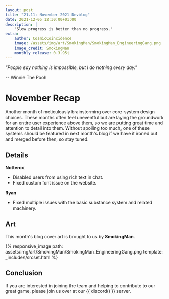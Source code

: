```yaml
---
layout: post
title: "21.11: November 2021 Devblog"
date: 2021-12-05 12:30:00+01:00
description: |
    "Slow progress is better than no progress."
extra:
    author: CosmicCoincidence
    image: /assets/img/art/SmokingMan/SmokingMan_EngineeringGang.png
    image_credit: SmokingMan
    monthly_release: 0.3.95j
---
```


*"People say nothing is impossible, but I do nothing every day."*

-- Winnie The Pooh

# November Recap

Another month of meticulously brainstorming over core-system design choices. These months often feel uneventful but are laying the groundwork for an entire user experience above them, so we are putting great time and attention to detail into them. Without spoiling too much, one of these systems should be featured in next month's blog if we have it ironed out and merged before then, so stay tuned.

## Details

**Notterox**
- Disabled users from using rich text in chat.
- Fixed custom font issue on the website.

**Ryan**
- Fixed multiple issues with the basic substance system and related machinery.

## Art

This month's blog cover art is brought to us by **SmokingMan**.

{% responsive_image path: assets/img/art/SmokingMan/SmokingMan_EngineeringGang.png template: _includes/srcset.html %}

## Conclusion

If you are interested in joining the team and helping to contribute to our great game, please join us over at our {{ discord() }} server.
